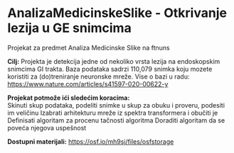 # AnalizaMedicinskeSlike - Otkrivanje lezija u GE snimcima
 Projekat za predmet Analiza Medicinske Slike na ftnuns

**Cilj:**
Projekta je detekcija jedne od nekoliko vrsta lezija na endoskopskim snimcima GI trakta. Baza podataka sadrzi 110,079 snimka koju mozete koristiti za (do)treniranje neuronske mreže.
Vise o bazi u radu: https://www.nature.com/articles/s41597-020-00622-y

**Projekat potmože ići sledećim koracima:**  
Skinuti skup podataka, podeliti snimke u skup za obuku i proveru, podesiti im veličinu 
Izabrati arhitekturu mreže iz spektra transformera i obučiti je
Definisati algoritam za procenu tačnosti algoritma
Doraditi algoritam da se poveća njegova uspešnost

**Dostupni materijali:** 
https://osf.io/mh9sj/files/osfstorage
